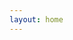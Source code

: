 ```yaml
---
layout: home
---
```


<script setup>
  import { shallowRef, onMounted } from "vue";

  const dynamicComponent = shallowRef(null);

  onMounted(() => {
    import('@/Repl.vue').then((module) => {
      dynamicComponent.value = module.default
    })
  })
</script>

<ClientOnly>
  <component v-if="dynamicComponent" :is="dynamicComponent"/>
</ClientOnly>
